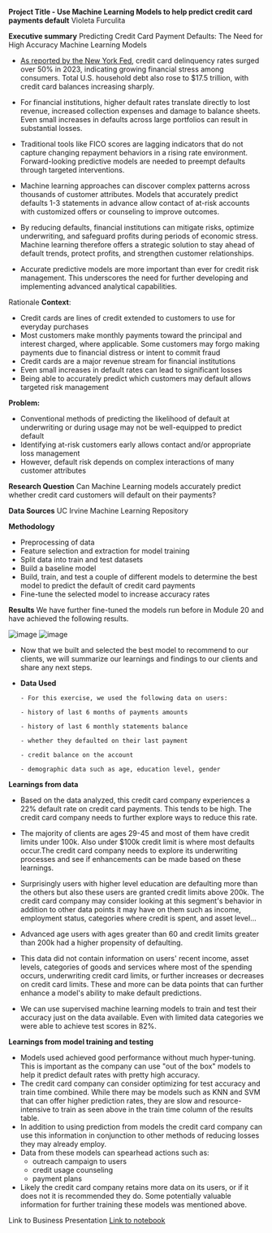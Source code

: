 **Project Title - Use Machine Learning Models to help predict credit card payments default**
Violeta Furculita

**Executive summary**
Predicting Credit Card Payment Defaults: The Need for High Accuracy Machine Learning Models

- [As reported by the New York Fed](https://www.cnbc.com/2024/02/06/credit-card-delinquencies-surged-in-2023-indicating-financial-stress-new-york-fed-says.html#:~:text=Economy-,Credit%20card%20delinquencies%20surged%20in%202023%2C%20indicating%20'financial,stress%2C'%20New%20York%20Fed%20says&text=Credit%20card%20delinquencies%20surged%20more,New%20York%20Fed%20reported%20Tuesday), credit card delinquency rates surged over 50% in 2023, indicating growing financial stress among consumers. Total U.S. household debt also rose to $17.5 trillion, with credit card balances increasing sharply.

- For financial institutions, higher default rates translate directly to lost revenue, increased collection expenses and damage to balance sheets. Even small increases in defaults across large portfolios can result in substantial losses.

- Traditional tools like FICO scores are lagging indicators that do not capture changing repayment behaviors in a rising rate environment. Forward-looking predictive models are needed to preempt defaults through targeted interventions.

- Machine learning approaches can discover complex patterns across thousands of customer attributes. Models that accurately predict defaults 1-3 statements in advance allow contact of at-risk accounts with customized offers or counseling to improve outcomes.

- By reducing defaults, financial institutions can mitigate risks, optimize underwriting, and safeguard profits during periods of economic stress. Machine learning therefore offers a strategic solution to stay ahead of default trends, protect profits, and strengthen customer relationships.

- Accurate predictive models are more important than ever for credit risk management. This underscores the need for further developing and implementing advanced analytical capabilities.

Rationale
**Context**:

- Credit cards are lines of credit extended to customers to use for everyday purchases
- Most customers make monthly payments toward the principal and interest charged, where applicable. Some customers may forgo making payments due to financial distress or intent to commit fraud
- Credit cards are a major revenue stream for financial institutions
- Even small increases in default rates can lead to significant losses
- Being able to accurately predict which customers may default allows targeted risk management

**Problem:**

- Conventional methods of predicting the likelihood of default at underwriting or during usage may not be well-equipped to predict default
- Identifying at-risk customers early allows contact and/or appropriate loss management
- However, default risk depends on complex interactions of many customer attributes

**Research Question**
Can Machine Learning models accurately predict whether credit card customers will default on their payments?

**Data Sources**
UC Irvine Machine Learning Repository

**Methodology**
- Preprocessing of data
- Feature selection and extraction for model training
- Split data into train and test datasets
- Build a baseline model
- Build, train, and test a couple of different models to determine the best model to predict the default of credit card payments
- Fine-tune the selected model to increase accuracy rates

**Results**
We have further fine-tuned the models run before in Module 20 and have achieved the following results.

  ![image](https://github.com/violetafurculita/ML-AI-UC-Berkeley-Course/assets/147281922/e189c96f-d7de-48bd-8859-f8d680ac2978)
  ![image](https://github.com/violetafurculita/ML-AI-UC-Berkeley-Course/assets/147281922/92bbf941-bd0e-4da8-b9cd-74b6807dcd99)

- Now that we built and selected the best model to recommend to our clients, we will summarize our learnings and findings to our clients and share any next steps.
- **Data Used**

      - For this exercise, we used the following data on users:
      
      - history of last 6 months of payments amounts
      
      - history of last 6 monthly statements balance
      
      - whether they defaulted on their last payment
      
      - credit balance on the account
      
      - demographic data such as age, education level, gender

**Learnings from data**

  - Based on the data analyzed, this credit card company experiences a 22% default rate on credit card payments. This tends to be high. The credit card company needs to further explore ways to reduce this rate.
  
  - The majority of clients are ages 29-45 and most of them have credit limits under 100k. Also under $100k credit limit is where most defaults occur.The credit card company needs to explore its underwriting processes and see if enhancements can be made based on these learnings.
  
  - Surprisingly users with higher level education are defaulting more than the others but also these users are granted credit limits above 200k. The credit card company may consider looking at this segment's behavior in addition to other data points it may have on them such as income, employment status, categories where credit is spent, and asset level...
  
  - Advanced age users with ages greater than 60 and credit limits greater than 200k had a higher propensity of defaulting.
  
  - This data did not contain information on users' recent income, asset levels, categories of goods and services where most of the spending occurs, underwriting credit card limits, or further increases or decreases on credit card limits. These and more can be data points that can further enhance a model's ability to make default predictions.
  
  - We can use supervised machine learning models to train and test their accuracy just on the data available. Even with limited data categories we were able to achieve test scores in 82%.

**Learnings from model training and testing**

  - Models used achieved good performance without much hyper-tuning. This is important as the company can use "out of the box" models to help it predict default rates with pretty high accuracy.
  - The credit card company can consider optimizing for test accuracy and train time combined. While there may be models such as KNN and SVM that can offer higher prediction rates, they are slow and resource-intensive to train as seen above in the train time column of the results table.
  - In addition to using prediction from models the credit card company can use this information in conjunction to other methods of reducing losses they may already employ.
  - Data from these models can spearhead actions such as:
    - outreach campaign to users
    - credit usage counseling
    - payment plans
- Likely the credit card company retains more data on its users, or if it does not it is recommended they do. Some potentially valuable information for further training these models was mentioned above.

  
Link to Business Presentation
[Link to notebook](https://github.com/violetafurculita/ML-AI-UC-Berkeley-Course/blob/main/Module%2024%20Capstone%20Project%20Final%20Report/Capstone_Project_Credit_Card_Default_Payments.ipynb)

